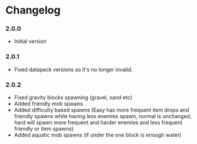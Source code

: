 # Changelog

### 2.0.0
- Initial version

### 2.0.1
- Fixed datapack versions so it's no longer invalid.

### 2.0.2
- Fixed gravity blocks spawning (gravel, sand etc)
- Added friendly mob spawns
- Added difficulty based spawns (Easy has more frequent item drops and friendly spawns while having less enemies spawn, normal is unchanged, hard will spawn more frequent and harder enemies and less frequent friendly or item spawns)
- Added aquatic mob spawns (if under the one block is enough water)

